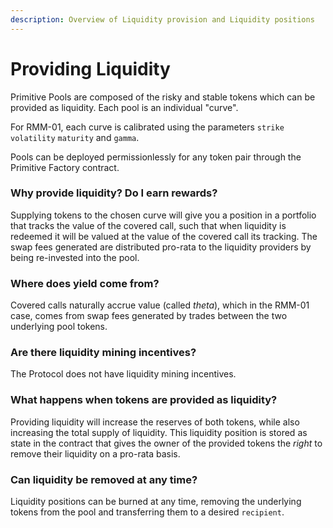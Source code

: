 ```yaml
---
description: Overview of Liquidity provision and Liquidity positions
---
```


# Providing Liquidity

Primitive Pools are composed of the risky and stable tokens which can be provided as liquidity. Each pool is an individual "curve".&#x20;

For RMM-01, each curve is calibrated using the parameters `strike` `volatility` `maturity` and `gamma`.

Pools can be deployed permissionlessly for any token pair through the Primitive Factory contract.

### Why provide liquidity? Do I earn rewards?

Supplying tokens to the chosen curve will give you a position in a portfolio that tracks the value of the covered call, such that when liquidity is redeemed it will be valued at the value of the covered call its tracking. The swap fees generated are distributed pro-rata to the liquidity providers by being re-invested into the pool.

### Where does yield come from?

Covered calls naturally accrue value (called _theta_), which in the RMM-01 case, comes from swap fees generated by trades between the two underlying pool tokens.

### Are there liquidity mining incentives?

The Protocol does not have liquidity mining incentives.

### What happens when tokens are provided as liquidity?

Providing liquidity will increase the reserves of both tokens, while also increasing the total supply of liquidity. This liquidity position is stored as state in the contract that gives the owner of the provided tokens the _right_ to remove their liquidity on a pro-rata basis.

### Can liquidity be removed at any time?

Liquidity positions can be burned at any time, removing the underlying tokens from the pool and transferring them to a desired `recipient`.

